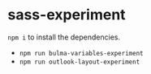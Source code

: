 # sass-experiment

`npm i` to install the dependencies.

* `npm run bulma-variables-experiment`
* `npm run outlook-layout-experiment`
